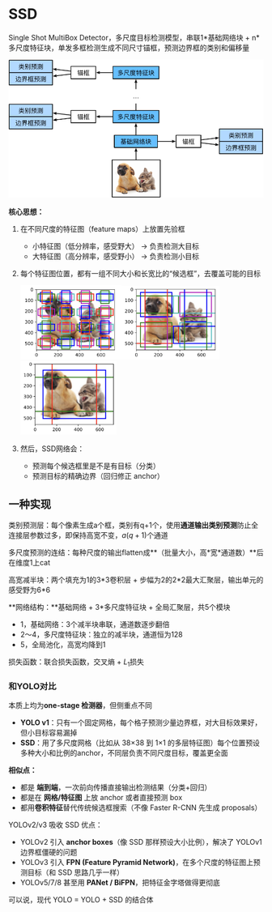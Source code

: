 # SSD

Single Shot MultiBox Detector，多尺度目标检测模型，串联1\*基础网络块 + n\*多尺度特征块，单发多框检测生成不同尺寸锚框，预测边界框的类别和偏移量

![ssd](../assets/ssd.svg)

**核心思想：**

1. 在不同尺度的特征图（feature maps）上放置先验框
    - 小特征图（低分辨率，感受野大） → 负责检测大目标
    - 大特征图（高分辨率，感受野小） → 负责检测小目标

2. 每个特征图位置，都有一组不同大小和长宽比的“候选框”，去覆盖可能的目标

    <img src="../assets/%E6%88%AA%E5%B1%8F2025-09-30%2014.05.02.png" alt="截屏2025-09-30 14.05.02" style="zoom:33%;" /><img src="../assets/%E6%88%AA%E5%B1%8F2025-09-30%2014.05.29.png" alt="截屏2025-09-30 14.05.29" style="zoom:33%;" /><img src="../assets/%E6%88%AA%E5%B1%8F2025-09-30%2014.06.18.png" alt="截屏2025-09-30 14.06.18" style="zoom:33%;" />

3. 然后，SSD网络会：
    - 预测每个候选框里是不是有目标（分类）
    - 预测目标的精确边界（回归修正 anchor）



## 一种实现

类别预测层：每个像素生成a个框，类别有q+1个，使用**通道输出类别预测**防止全连接层参数过多，即保持高宽不变，$a(q+1)$个通道

多尺度预测的连结：每种尺度的输出flatten成**（批量大小，高\*宽\*通道数）**后在维度1上cat

高宽减半块：两个填充为1的3\*3卷积层 + 步幅为2的2\*2最大汇聚层，输出单元的感受野为6\*6

**网络结构：**基础网络 + 3*多尺度特征块 + 全局汇聚层，共5个模块

- 1，基础网络：3个减半块串联，通道数逐步翻倍
- 2～4，多尺度特征块：独立的减半块，通道恒为128
- 5，全局池化，高宽均降到1

损失函数：联合损失函数，交叉熵 + $L_1$损失



### 和YOLO对比

本质上均为**one-stage 检测器**，但侧重点不同

- **YOLO v1**：只有一个固定网格，每个格子预测少量边界框，对大目标效果好，但小目标容易漏掉
- **SSD**：用了多尺度网格（比如从 38×38 到 1×1 的多层特征图）每个位置预设多种大小和比例的anchor，不同层负责不同尺度目标，覆盖更全面

**相似点：**

- 都是 **端到端**，一次前向传播直接输出检测结果（分类+回归）
- 都是在 **网格/特征图** 上放 anchor 或者直接预测 box
- 都用**卷积特征**替代传统候选框搜索（不像 Faster R-CNN 先生成 proposals）

YOLOv2/v3 吸收 SSD 优点：

- YOLOv2 引入 **anchor boxes**（像 SSD 那样预设大小比例），解决了 YOLOv1 边界框僵硬的问题
- YOLOv3 引入 **FPN (Feature Pyramid Network)**，在多个尺度的特征图上预测目标（和 SSD 思路几乎一样）
- YOLOv5/7/8 甚至用 **PANet / BiFPN**，把特征金字塔做得更彻底

可以说，现代 YOLO = YOLO + SSD 的结合体





